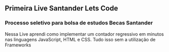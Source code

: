 ## Primeira Live Santander Lets Code

<h3>Processo seletivo para bolsa de estudos Becas Santander</h3>

<p>Nessa Live aprendi como implementar um contador regressivo em minutos nas linguagens JavaScript, HTML e CSS. Tudo isso sem a utilização de Frameworks</p>